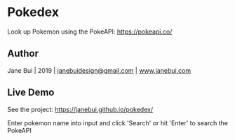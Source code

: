 # Pokedex
Look up Pokemon using the PokeAPI: https://pokeapi.co/

## Author
Jane Bui | 2019 | janebuidesign@gmail.com | www.janebui.com

## Live Demo
See the project: https://janebui.github.io/pokedex/

Enter pokemon name into input and click 'Search' or hit 'Enter' to search the PokeAPI
